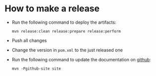 # How to make a release

* Run the following command to deploy the artifacts:

  ```
  mvn release:clean release:prepare release:perform
  ```

* Push all changes

* Change the version in `pom.xml` to the just released one 

* Run the following command to update the documentation on 
  [github](https://fracpete.github.io/debian-maven-plugin/):

  ```
  mvn -Pgithub-site site
  ```
